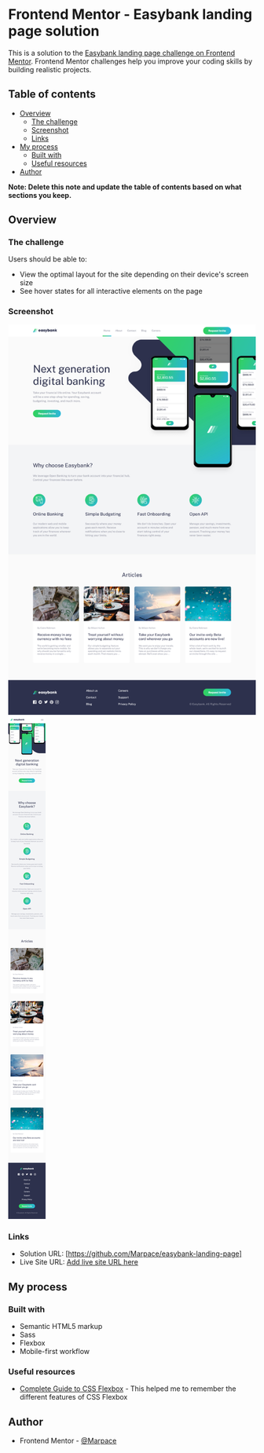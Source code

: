 # Frontend Mentor - Easybank landing page solution

This is a solution to the [Easybank landing page challenge on Frontend Mentor](https://www.frontendmentor.io/challenges/easybank-landing-page-WaUhkoDN). Frontend Mentor challenges help you improve your coding skills by building realistic projects. 

## Table of contents

- [Overview](#overview)
  - [The challenge](#the-challenge)
  - [Screenshot](#screenshot)
  - [Links](#links)
- [My process](#my-process)
  - [Built with](#built-with)
  - [Useful resources](#useful-resources)
- [Author](#author)

**Note: Delete this note and update the table of contents based on what sections you keep.**

## Overview

### The challenge

Users should be able to:

- View the optimal layout for the site depending on their device's screen size
- See hover states for all interactive elements on the page

### Screenshot

![](./images/Screenshot-desktop.png)
![](./images/Screenshot-mobile.png)


### Links

- Solution URL: [https://github.com/Marpace/easybank-landing-page]
- Live Site URL: [Add live site URL here](https://your-live-site-url.com)

## My process

### Built with

- Semantic HTML5 markup
- Sass
- Flexbox
- Mobile-first workflow

### Useful resources

- [Complete Guide to CSS Flexbox](https://css-tricks.com/snippets/css/a-guide-to-flexbox/) - This helped me to remember the different features of CSS Flexbox

## Author

- Frontend Mentor - [@Marpace](https://www.frontendmentor.io/profile/Marpace)

